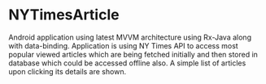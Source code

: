 # NYTimesArticle
Android application using latest MVVM architecture using Rx-Java along with data-binding. Application is using NY Times API to access most popular viewed articles which are being fetched initially and then stored in database which could be accessed offline also. A simple list of articles upon clicking its details are shown.
